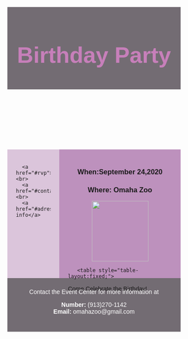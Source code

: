 <!DOCTYPE html>
<html lang="en">
<head>

<title>Invite</title>
<meta name="viewport" content="width=device-width, initial-scale=1.0">
<meta charset="utf-8">

<style>
* {
  box-sizing: border-box;
}

body {
  font-family: Arial, Helvetica, sans-serif;
}


header {
  background-color:rgb(115, 108, 115);
  padding: 7px;
  text-align: center;
  font-size: 35px;
  color: white;
}


nav {
  float: left;
  width: 30%;
  height: 300px; 
  background-color:rgb(219, 197, 219);
  padding: 20px;
}




article {
  float: left;
  padding: 20px;
  width: 70%;
  background-color:rgb(189, 145, 189);
  height: 300px;
}


section:after {
  content: "";
  display: table;
    clear: both;
}


footer {
  background-color:rgb(115, 108, 115);
  padding: 10px;
  text-align: center;
  color: white;
}


   p {
    
        width: 100%;
    height: auto;
  }
 h2{
     color:rgb(199, 127, 186);
 }
tr { 
    position:abosulte;
  text-align:center;
}
</style>
</head>
<body>




<header>
  <h2>Birthday Party</h2>
</header>

<section>
  <nav>
    
      <a href="#rvp">RSVP</a><br>
      <a href="#contact">Adress</a><br>
      <a href="#adress">Contact info</a>

  </nav>
  
  <article>
 
 
  <center> <h1>When:September 24,2020</h1></center>
  <center>  <h3>Where: Omaha Zoo</h3></center>
      <center>   <img src="https://upload.wikimedia.org/wikipedia/commons/e/e4/Birthday_Cake22.png"width="132" height="141" >
      </center>
    
       <table style="table-layout:fixed;">
       
  <tr>
   <td><div style="word-wrap:break-word; width: 212px">Come Celebrate the Birthday!</div></td>
   </tr>
  </table>
  </article>
</section>

<footer>
  <p>Contact the Event Center for more information at<center><strong>Number:</strong> (913)270-1142</center><center><strong>Email:</strong> omahazoo@gmail.com</center></p>
    <h2 id="rvp"></h2>
      <h2 id="adress"></h2>
      <h2 id="contact"></h2>
</footer>

 

</body>
</html>
